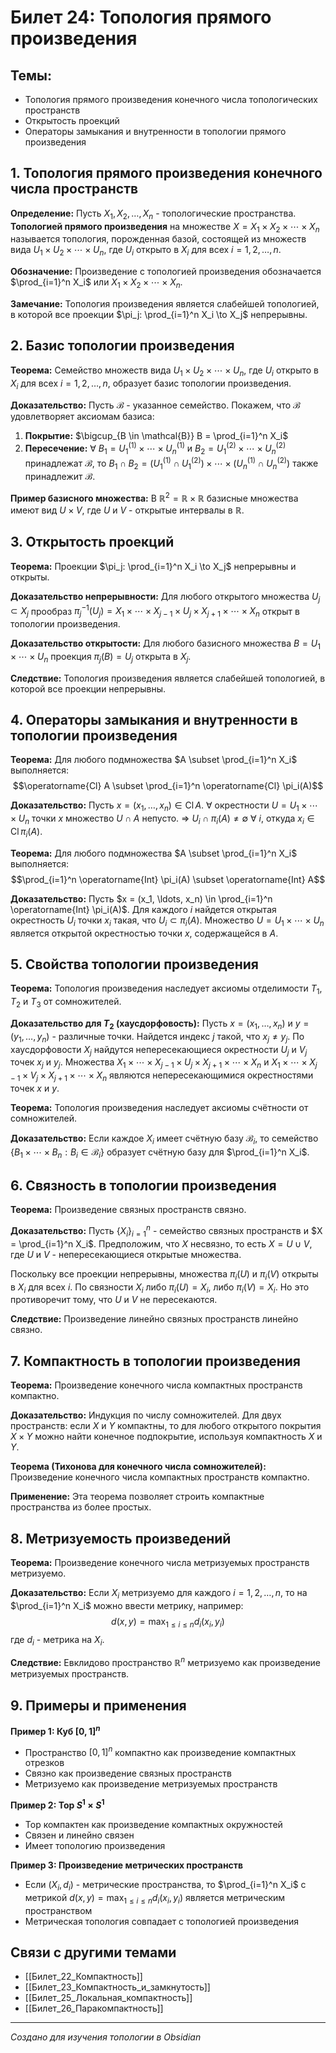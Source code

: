 # Билет 24: Топология прямого произведения

## Темы:
- Топология прямого произведения конечного числа топологических пространств
- Открытость проекций
- Операторы замыкания и внутренности в топологии прямого произведения

## 1. Топология прямого произведения конечного числа пространств

**Определение:** Пусть $X_1, X_2, \ldots, X_n$ - топологические пространства. **Топологией прямого произведения** на множестве $X = X_1 \times X_2 \times \cdots \times X_n$ называется топология, порожденная базой, состоящей из множеств вида $U_1 \times U_2 \times \cdots \times U_n$, где $U_i$ открыто в $X_i$ для всех $i = 1, 2, \ldots, n$.

**Обозначение:** Произведение с топологией произведения обозначается $\prod_{i=1}^n X_i$ или $X_1 \times X_2 \times \cdots \times X_n$.

**Замечание:** Топология произведения является слабейшей топологией, в которой все проекции $\pi_j: \prod_{i=1}^n X_i \to X_j$ непрерывны.

## 2. Базис топологии произведения

**Теорема:** Семейство множеств вида $U_1 \times U_2 \times \cdots \times U_n$, где $U_i$ открыто в $X_i$ для всех $i = 1, 2, \ldots, n$, образует базис топологии произведения.

**Доказательство:** Пусть $\mathcal{B}$ - указанное семейство. Покажем, что $\mathcal{B}$ удовлетворяет аксиомам базиса:
1. **Покрытие:** $\bigcup_{B \in \mathcal{B}} B = \prod_{i=1}^n X_i$
2. **Пересечение:** ∀ $B_1 = U_1^{(1)} \times \cdots \times U_n^{(1)}$ и $B_2 = U_1^{(2)} \times \cdots \times U_n^{(2)}$ принадлежат $\mathcal{B}$, то $B_1 \cap B_2 = (U_1^{(1)} \cap U_1^{(2)}) \times \cdots \times (U_n^{(1)} \cap U_n^{(2)})$ также принадлежит $\mathcal{B}$.

**Пример базисного множества:** В $\mathbb{R}^2 = \mathbb{R} \times \mathbb{R}$ базисные множества имеют вид $U \times V$, где $U$ и $V$ - открытые интервалы в $\mathbb{R}$.

## 3. Открытость проекций

**Теорема:** Проекции $\pi_j: \prod_{i=1}^n X_i \to X_j$ непрерывны и открыты.

**Доказательство непрерывности:** Для любого открытого множества $U_j \subset X_j$ прообраз $\pi_j^{-1}(U_j) = X_1 \times \cdots \times X_{j-1} \times U_j \times X_{j+1} \times \cdots \times X_n$ открыт в топологии произведения.

**Доказательство открытости:** Для любого базисного множества $B = U_1 \times \cdots \times U_n$ проекция $\pi_j(B) = U_j$ открыта в $X_j$.

**Следствие:** Топология произведения является слабейшей топологией, в которой все проекции непрерывны.

## 4. Операторы замыкания и внутренности в топологии произведения

**Теорема:** Для любого подмножества $A \subset \prod_{i=1}^n X_i$ выполняется:
$$\operatorname{Cl} A \subset \prod_{i=1}^n \operatorname{Cl} \pi_i(A)$$

**Доказательство:** Пусть $x = (x_1, \ldots, x_n) \in \operatorname{Cl} A$. ∀ окрестности $U = U_1 \times \cdots \times U_n$ точки $x$ множество $U \cap A$ непусто. ⇒ $U_i \cap \pi_i(A) \neq \emptyset$ ∀ $i$, откуда $x_i \in \operatorname{Cl} \pi_i(A)$.

**Теорема:** Для любого подмножества $A \subset \prod_{i=1}^n X_i$ выполняется:
$$\prod_{i=1}^n \operatorname{Int} \pi_i(A) \subset \operatorname{Int} A$$

**Доказательство:** Пусть $x = (x_1, \ldots, x_n) \in \prod_{i=1}^n \operatorname{Int} \pi_i(A)$. Для каждого $i$ найдется открытая окрестность $U_i$ точки $x_i$ такая, что $U_i \subset \pi_i(A)$. Множество $U = U_1 \times \cdots \times U_n$ является открытой окрестностью точки $x$, содержащейся в $A$.

## 5. Свойства топологии произведения

**Теорема:** Топология произведения наследует аксиомы отделимости $T_1$, $T_2$ и $T_3$ от сомножителей.

**Доказательство для $T_2$ (хаусдорфовость):** Пусть $x = (x_1, \ldots, x_n)$ и $y = (y_1, \ldots, y_n)$ - различные точки. Найдется индекс $j$ такой, что $x_j \neq y_j$. По хаусдорфовости $X_j$ найдутся непересекающиеся окрестности $U_j$ и $V_j$ точек $x_j$ и $y_j$. Множества $X_1 \times \cdots \times X_{j-1} \times U_j \times X_{j+1} \times \cdots \times X_n$ и $X_1 \times \cdots \times X_{j-1} \times V_j \times X_{j+1} \times \cdots \times X_n$ являются непересекающимися окрестностями точек $x$ и $y$.

**Теорема:** Топология произведения наследует аксиомы счётности от сомножителей.

**Доказательство:** Если каждое $X_i$ имеет счётную базу $\mathcal{B}_i$, то семейство $\{B_1 \times \cdots \times B_n : B_i \in \mathcal{B}_i\}$ образует счётную базу для $\prod_{i=1}^n X_i$.

## 6. Связность в топологии произведения

**Теорема:** Произведение связных пространств связно.

**Доказательство:** Пусть $\{X_i\}_{i=1}^n$ - семейство связных пространств и $X = \prod_{i=1}^n X_i$. Предположим, что $X$ несвязно, то есть $X = U \cup V$, где $U$ и $V$ - непересекающиеся открытые множества.

Поскольку все проекции непрерывны, множества $\pi_i(U)$ и $\pi_i(V)$ открыты в $X_i$ для всех $i$. По связности $X_i$ либо $\pi_i(U) = X_i$, либо $\pi_i(V) = X_i$. Но это противоречит тому, что $U$ и $V$ не пересекаются.

**Следствие:** Произведение линейно связных пространств линейно связно.

## 7. Компактность в топологии произведения

**Теорема:** Произведение конечного числа компактных пространств компактно.

**Доказательство:** Индукция по числу сомножителей. Для двух пространств: если $X$ и $Y$ компактны, то для любого открытого покрытия $X \times Y$ можно найти конечное подпокрытие, используя компактность $X$ и $Y$.

**Теорема (Тихонова для конечного числа сомножителей):** Произведение конечного числа компактных пространств компактно.

**Применение:** Эта теорема позволяет строить компактные пространства из более простых.

## 8. Метризуемость произведений

**Теорема:** Произведение конечного числа метризуемых пространств метризуемо.

**Доказательство:** Если $X_i$ метризуемо для каждого $i = 1, 2, \ldots, n$, то на $\prod_{i=1}^n X_i$ можно ввести метрику, например:
$$d(x, y) = \max_{1 \leq i \leq n} d_i(x_i, y_i)$$
где $d_i$ - метрика на $X_i$.

**Следствие:** Евклидово пространство $\mathbb{R}^n$ метризуемо как произведение метризуемых пространств.

## 9. Примеры и применения

**Пример 1: Куб $[0,1]^n$**
- Пространство $[0,1]^n$ компактно как произведение компактных отрезков
- Связно как произведение связных пространств
- Метризуемо как произведение метризуемых пространств

**Пример 2: Тор $S^1 \times S^1$**
- Тор компактен как произведение компактных окружностей
- Связен и линейно связен
- Имеет топологию произведения

**Пример 3: Произведение метрических пространств**
- Если $(X_i, d_i)$ - метрические пространства, то $\prod_{i=1}^n X_i$ с метрикой $d(x, y) = \max_{1 \leq i \leq n} d_i(x_i, y_i)$ является метрическим пространством
- Метрическая топология совпадает с топологией произведения

## Связи с другими темами

- [[Билет_22_Компактность]]
- [[Билет_23_Компактность_и_замкнутость]]
- [[Билет_25_Локальная_компактность]]
- [[Билет_26_Паракомпактность]]

---

*Создано для изучения топологии в Obsidian*
